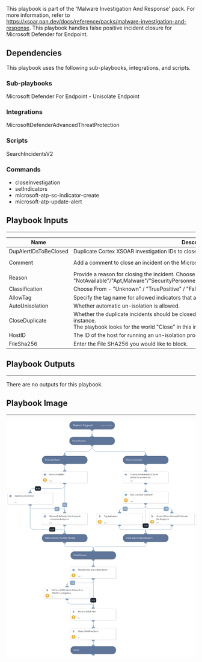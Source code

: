 This playbook is part of the 'Malware Investigation And Response' pack. For more information, refer to https://xsoar.pan.dev/docs/reference/packs/malware-investigation-and-response.
This playbook handles false positive incident closure for Microsoft Defender for Endpoint. 

## Dependencies
This playbook uses the following sub-playbooks, integrations, and scripts.

### Sub-playbooks
Microsoft Defender For Endpoint - Unisolate Endpoint

### Integrations
MicrosoftDefenderAdvancedThreatProtection

### Scripts
SearchIncidentsV2

### Commands
* closeInvestigation
* setIndicators
* microsoft-atp-sc-indicator-create
* microsoft-atp-update-alert

## Playbook Inputs
---

| **Name** | **Description** | **Default Value** | **Required** |
| --- | --- | --- | --- |
| DupAlertIDsToBeClosed | Duplicate Cortex XSOAR investigation IDs to close.  |  | Optional |
| Comment | Add a comment to close an incident on the Microsoft Defender for Endpoint side. | XSOAR Incident #${incident.id} | Optional |
| Reason | Provide a reason for closing the incident. Choose one of the following:<br/>"NotAvailable"/"Apt,Malware"/"SecurityPersonnel"/"SecurityTesting"/"UnwantedSoftware"/"Other" |  | Optional |
| Classification | Choose From - "Unknown" / "TruePositive" / "FalsePositive" |  | Optional |
| AllowTag | Specify the tag name for allowed indicators that are found. | AllowTag | Optional |
| AutoUnisolation | Whether automatic un-isolation is allowed. | False | Optional |
| CloseDuplicate | Whether the duplicate incidents should be closed as well in the Microsoft Defender for Endpoint instance.<br/>The playbook looks for the world "Close" in this input.. |  | Optional |
| HostID | The ID of the host for running an un-isolation process. | ${incident.deviceid} | Optional |
| FileSha256 | Enter the File SHA256 you would like to block. | ${incident.filesha256} | Optional |

## Playbook Outputs
---
There are no outputs for this playbook.

## Playbook Image
---
![MDE - False Positive Incident Handling](../doc_files/MDE_-_False_Positive_Incident_Handling.png)
